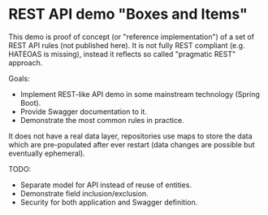 # REST API demo "Boxes and Items"

This demo is proof of concept (or "reference implementation") of a set of REST API rules
(not published here). It is not fully REST compliant (e.g. HATEOAS is missing), instead it
reflects so called "pragmatic REST" approach.

Goals:
* Implement REST-like API demo in some mainstream technology (Spring Boot).
* Provide Swagger documentation to it.
* Demonstrate the most common rules in practice.

It does not have a real data layer, repositories use maps to store the data which are
pre-populated after ever restart (data changes are possible but eventually ephemeral).

TODO:
* Separate model for API instead of reuse of entities.
* Demonstrate field inclusion/exclusion.
* Security for both application and Swagger definition.